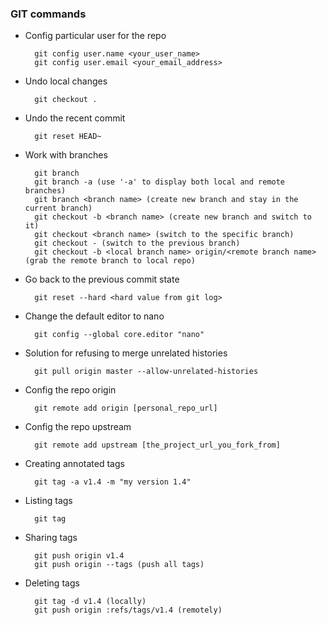 ### GIT commands

* Config particular user for the repo

        git config user.name <your_user_name>
        git config user.email <your_email_address>

* Undo local changes

        git checkout .

* Undo the recent commit

        git reset HEAD~

* Work with branches

        git branch
        git branch -a (use '-a' to display both local and remote branches)
        git branch <branch name> (create new branch and stay in the current branch)
        git checkout -b <branch name> (create new branch and switch to it)
        git checkout <branch name> (switch to the specific branch)
        git checkout - (switch to the previous branch)
        git checkout -b <local branch name> origin/<remote branch name> (grab the remote branch to local repo)

* Go back to the previous commit state

        git reset --hard <hard value from git log>

* Change the default editor to nano

        git config --global core.editor "nano"

* Solution for refusing to merge unrelated histories

        git pull origin master --allow-unrelated-histories

* Config the repo origin

        git remote add origin [personal_repo_url]

* Config the repo upstream

        git remote add upstream [the_project_url_you_fork_from]

* Creating annotated tags

        git tag -a v1.4 -m "my version 1.4"

* Listing tags

        git tag

* Sharing tags

        git push origin v1.4
        git push origin --tags (push all tags)

* Deleting tags

        git tag -d v1.4 (locally)
        git push origin :refs/tags/v1.4 (remotely)
